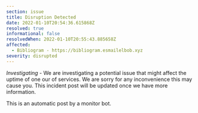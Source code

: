 ```yaml
---
section: issue
title: Disruption Detected
date: 2022-01-10T20:54:36.615868Z
resolved: true
informational: false
resolvedWhen: 2022-01-10T20:55:43.885658Z
affected:
  - Bibliogram - https://bibliogram.esmailelbob.xyz
severity: disrupted
---
```

*Investigating* - We are investigating a potential issue that might affect the uptime of one our of services. We are sorry for any inconvenience this may cause you. This incident post will be updated once we have more information.

This is an automatic post by a monitor bot.
        